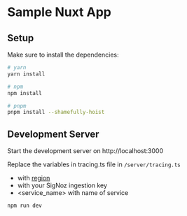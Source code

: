 # Sample Nuxt App

## Setup

Make sure to install the dependencies:

```bash
# yarn
yarn install

# npm
npm install

# pnpm
pnpm install --shamefully-hoist
```

## Development Server

Start the development server on http://localhost:3000

Replace the variables in tracing.ts file in `/server/tracing.ts`

- <region> with [region](https://signoz.io/docs/ingestion/signoz-cloud/overview/#endpoint)
- <your-ingestion-key> with your SigNoz ingestion key
- <service_name> with name of service

```bash
npm run dev
```
